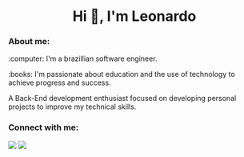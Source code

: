 <h1 align="center">Hi 👋, I'm Leonardo</h1>
<h3 align="left">About me:</h3>
<p align="left">:computer: I'm a brazillian software engineer.</p>
<p align="left">:books: I'm passionate about education and the use of technology to achieve progress and success.</p>
<p align="left">A Back-End development enthusiast focused on developing personal projects to improve my technical skills.</p>

<h3 align="left">Connect with me:</h3>
<div>
  <a target="blank" href="https://linkedin.com/in/leonardo-antonio-pinto/"><img src="https://img.shields.io/badge/LinkedIn-0077B5?style=for-the-badge&logo=linkedin&logoColor=white" /></a>
  <a target="blank" href="https://leonardo-pinto-portfolio.vercel.app/"><img src="https://img.shields.io/badge/-PORTFOLIO-3f5672?style=for-the-badge&logo={LOGO-NAME}&logoColor=white" /></a>
</div>
